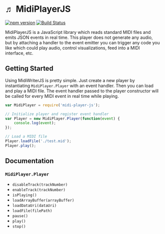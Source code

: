 # &#9836; MidiPlayerJS
[![npm version](https://badge.fury.io/js/midi-player-js.svg)](https://badge.fury.io/js/midi-player-js)
[![Build Status](https://travis-ci.org/grimmdude/MidiPlayerJS.svg?branch=master)](https://travis-ci.org/grimmdude/MidiPlayerJS)

MidiPlayerJS is a JavaScript library which reads standard MIDI files and emits JSON events in real time.  This player does not generate any audio, but by attaching a handler to the event emitter you can trigger any code you like which could play audio, control visualizations, feed into a MIDI interface, etc.

## Getting Started
Using MidiWriterJS is pretty simple.  Just create a new player by instantiating `MidiPlayer.Player` with an event handler.  Then you can load and play a MIDI file.  The event handler passed to the player constructor will be called for every MIDI event in real time while playing.
```javascript
var MidiPlayer = require('midi-player-js');

// Initialize player and register event handler
var Player = new MidiPlayer.Player(function(event) {
	console.log(event);
});

// Load a MIDI file
Player.loadFile('./test.mid');
Player.play();
```
## Documentation
### `MidiPlayer.Player`
* `disableTrack(trackNumber)`
* `enableTrack(trackNumber)`
* `isPlaying()`
* `loadArrayBuffer(arrayBuffer)`
* `loadDataUri(dataUri)`
* `loadFile(filePath)`
* `pause()`
* `play()`
* `stop()`
